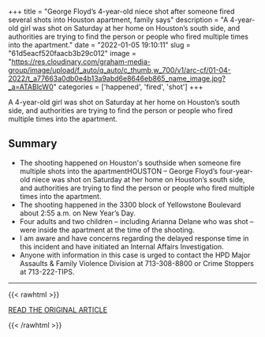 +++
title = "George Floyd’s 4-year-old niece shot after someone fired several shots into Houston apartment, family says"
description = "A 4-year-old girl was shot on Saturday at her home on Houston’s south side, and authorities are trying to find the person or people who fired multiple times into the apartment."
date = "2022-01-05 19:10:11"
slug = "61d5eacf520faacb3b29c012"
image = "https://res.cloudinary.com/graham-media-group/image/upload/f_auto/q_auto/c_thumb,w_700/v1/arc-cf/01-04-2022/t_a77663a0db0e4b13a9abd6e8646eb865_name_image.jpg?_a=ATABlcW0"
categories = ['happened', 'fired', 'shot']
+++

A 4-year-old girl was shot on Saturday at her home on Houston’s south side, and authorities are trying to find the person or people who fired multiple times into the apartment.

## Summary

- The shooting happened on Houston's southside when someone fire multiple shots into the apartmentHOUSTON – George Floyd’s four-year-old niece was shot on Saturday at her home on Houston’s south side, and authorities are trying to find the person or people who fired multiple times into the apartment.
- The shooting happened in the 3300 block of Yellowstone Boulevard about 2:55 a.m. on New Year’s Day.
- Four adults and two children – including Arianna Delane who was shot – were inside the apartment at the time of the shooting.
- I am aware and have concerns regarding the delayed response time in this incident and have initiated an Internal Affairs Investigation.
- Anyone with information in this case is urged to contact the HPD Major Assaults & Family Violence Division at 713-308-8800 or Crime Stoppers at 713-222-TIPS.

---

{{< rawhtml >}}
  <p class="article-category">
    <a target="_blank" href="https://www.click2houston.com/news/local/2022/01/04/4-year-old-girl-shot-after-multiple-shots-fired-into-apartment-on-houstons-south-side-police-say/">READ THE ORIGINAL ARTICLE</a>
  </p>
{{< /rawhtml >}}
